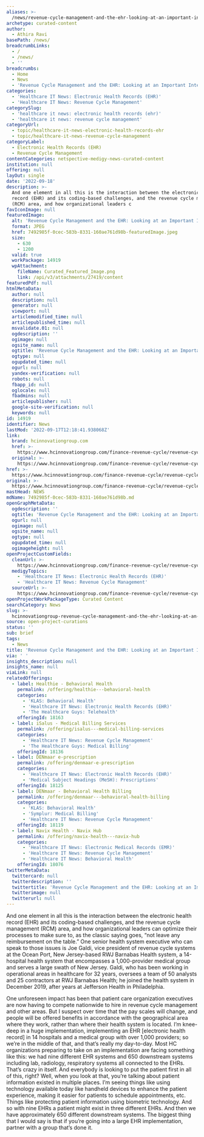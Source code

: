 ```yaml
---
aliases: >-
  /news/revenue-cycle-management-and-the-ehr-looking-at-an-important-intersection
archetype: curated-content
author:
  - Athira Ravi
basePath: /news/
breadcrumbLinks:
  - /
  - /news/
  - ''
breadcrumbs:
  - Home
  - News
  - 'Revenue Cycle Management and the EHR: Looking at an Important Intersection'
categories:
  - 'Healthcare IT News: Electronic Health Records (EHR)'
  - 'Healthcare IT News: Revenue Cycle Management'
categorySlug:
  - 'healthcare it news: electronic health records (ehr)'
  - 'healthcare it news: revenue cycle management'
categoryUrl:
  - topic/healthcare-it-news-electronic-health-records-ehr
  - topic/healthcare-it-news-revenue-cycle-management
categoryLabel:
  - Electronic Health Records (EHR)
  - Revenue Cycle Management
contentCategories: netspective-medigy-news-curated-content
institution: null
offering: null
layOut: single
date: '2022-09-18'
description: >-
  And one element in all this is the interaction between the electronic health
  record (EHR) and its coding-based challenges, and the revenue cycle management
  (RCM) area, and how organizational leaders c
favIconImage: null
featuredImage:
  alt: 'Revenue Cycle Management and the EHR: Looking at an Important Intersection'
  format: JPEG
  href: 7492985f-0cec-583b-8331-160ae761d98b-featuredImage.jpeg
  size:
    - 630
    - 1200
  valid: true
  workPackage: 14919
  wpAttachment:
    fileName: Curated_Featured_Image.png
    link: /api/v3/attachments/27419/content
featuredPdf: null
htmlMetaData:
  author: null
  description: null
  generator: null
  viewport: null
  articlemodified_time: null
  articlepublished_time: null
  msvalidate.01: null
  ogdescription: ''
  ogimage: null
  ogsite_name: null
  ogtitle: 'Revenue Cycle Management and the EHR: Looking at an Important Intersection'
  ogtype: null
  ogupdated_time: null
  ogurl: null
  yandex-verification: null
  robots: null
  fbapp_id: null
  oglocale: null
  fbadmins: null
  articlepublisher: null
  google-site-verification: null
  keywords: null
id: 14919
identifier: News
lastMod: '2022-09-17T12:18:41.938068Z'
link:
  brand: hcinnovationgroup.com
  href: >-
    https://www.hcinnovationgroup.com/finance-revenue-cycle/revenue-cycle-management/article/21277127/revenue-cycle-management-and-the-ehr-looking-at-an-important-intersection
  original: >-
    https://www.hcinnovationgroup.com/finance-revenue-cycle/revenue-cycle-management/article/21277127/revenue-cycle-management-and-the-ehr-looking-at-an-important-intersection
href: >-
  https://www.hcinnovationgroup.com/finance-revenue-cycle/revenue-cycle-management/article/21277127/revenue-cycle-management-and-the-ehr-looking-at-an-important-intersection
original: >-
  https://www.hcinnovationgroup.com/finance-revenue-cycle/revenue-cycle-management/article/21277127/revenue-cycle-management-and-the-ehr-looking-at-an-important-intersection
mastHead: NEWS
mdName: 7492985f-0cec-583b-8331-160ae761d98b.md
openGraphMetaData:
  ogdescription: ''
  ogtitle: 'Revenue Cycle Management and the EHR: Looking at an Important Intersection'
  ogurl: null
  ogimage: null
  ogsite_name: null
  ogtype: null
  ogupdated_time: null
  ogimageheight: null
openProjectCustomFields:
  cleanUrl: >-
    https://www.hcinnovationgroup.com/finance-revenue-cycle/revenue-cycle-management/article/21277127/revenue-cycle-management-and-the-ehr-looking-at-an-important-intersection
  medigyTopics:
    - 'Healthcare IT News: Electronic Health Records (EHR)'
    - 'Healthcare IT News: Revenue Cycle Management'
  sourceUrl: >-
    https://www.hcinnovationgroup.com/finance-revenue-cycle/revenue-cycle-management/article/21277127/revenue-cycle-management-and-the-ehr-looking-at-an-important-intersection
openProjectWorkPackageType: Curated Content
searchCategory: News
slug: >-
  hcinnovationgroup-revenue-cycle-management-and-the-ehr-looking-at-an-important-intersection
source: open-project-curations
status: ''
sub: brief
tags:
  - News
title: 'Revenue Cycle Management and the EHR: Looking at an Important Intersection'
via: ' '
insights_description: null
insights_name: null
viaLink: null
relatedOfferings:
  - label: Healthie - Behavioral Health
    permalink: /offering/healthie---behavioral-health
    categories:
      - 'KLAS: Behavioral Health'
      - 'Healthcare IT News: Electronic Health Records (EHR)'
      - 'The Healthcare Guys: Telehealth'
    offeringId: 18163
  - label: iSalus - Medical Billing Services
    permalink: /offering/isalus---medical-billing-services
    categories:
      - 'Healthcare IT News: Revenue Cycle Management'
      - 'The Healthcare Guys: Medical Billing'
    offeringId: 18136
  - label: DENmaar e-prescription
    permalink: /offering/denmaar-e-prescription
    categories:
      - 'Healthcare IT News: Electronic Health Records (EHR)'
      - 'Medical Subject Headings (MeSH): Prescriptions'
    offeringId: 18125
  - label: DENmaar - Behavioral Health Billing
    permalink: /offering/denmaar---behavioral-health-billing
    categories:
      - 'KLAS: Behavioral Health'
      - 'Symplur: Medical Billing'
      - 'Healthcare IT News: Revenue Cycle Management'
    offeringId: 18119
  - label: Navix Health - Navix Hub
    permalink: /offering/navix-health---navix-hub
    categories:
      - 'Healthcare IT News: Electronic Medical Records (EMR)'
      - 'Healthcare IT News: Revenue Cycle Management'
      - 'Healthcare IT News: Behavioral Health'
    offeringId: 18076
twitterMetaData:
  twittercard: null
  twitterdescription: ''
  twittertitle: 'Revenue Cycle Management and the EHR: Looking at an Important Intersection'
  twitterimage: null
  twitterurl: null
---
```

<p>And one element in all this is the interaction between the electronic health record (EHR) and its coding-based challenges, and the revenue cycle management (RCM) area, and how organizational leaders can optimize their processes to make sure to, as the classic saying goes, “not leave any reimbursement on the table.”
One senior health system executive who can speak to those issues is Joe Galdi, vice president of revenue cycle systems at the Ocean Port, New Jersey-based RWJ Barnabas Health system, a 14-hospital health system that encompasses a 1,000-provider medical group and serves a large swath of New Jersey.
Galdi, who has been working in operational areas in healthcare for 32 years, oversees a team of 50 analysts and 25 contractors at RWJ Barnabas Health; he joined the health system in December 2019, after years at Jefferson Health in Philadelphia.
</p><p>One unforeseen impact has been that patient care organization executives are now having to compete nationwide to hire in revenue cycle management and other areas.
But I suspect over time that the pay scales will change, and people will be offered benefits in accordance with the geographical area where they work, rather than where their health system is located.
I’m knee-deep in a huge implementation, implementing an EHR [electronic health record] in 14 hospitals and a medical group with over 1,000 providers; so we’re in the middle of that, and that’s really my day-to-day.
Most HC organizations preparing to take on an implementation are facing something like this: we had nine different EHR systems and 650 downstream systems including lab, radiology, respiratory systems all connected to the EHRs. That’s crazy in itself.
And everybody is looking to put the patient first in all of this, right?
Well, when you look at that, you’re talking about patient information existed in multiple places.
I’m seeing things like using technology available today like handheld devices to enhance the patient experience, making it easier for patients to schedule appointments, etc.
Things like protecting patient information using biometric technology.
And so with nine EHRs a patient might exist in three different EHRs. And then we have approximately 650 different downstream systems.
The biggest thing that I would say is that if you’re going into a large EHR implementation, partner with a group that’s done it.</p>